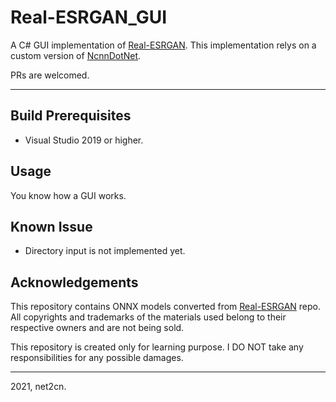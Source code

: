 # Real-ESRGAN_GUI
A C# GUI implementation of [Real-ESRGAN](https://github.com/xinntao/Real-ESRGAN). This implementation relys on a custom version of [NcnnDotNet](https://github.com/net2cn/NcnnDotNet).

PRs are welcomed.

---

## Build Prerequisites
- Visual Studio 2019 or higher.

## Usage
You know how a GUI works.

## Known Issue
- Directory input is not implemented yet.

## Acknowledgements
This repository contains ONNX models converted from [Real-ESRGAN](https://github.com/xinntao/Real-ESRGAN) repo. All copyrights and trademarks of the materials used belong to their respective owners and are not being sold.

This repository is created only for learning purpose. I DO NOT take any responsibilities for any possible damages.

---

2021, net2cn.